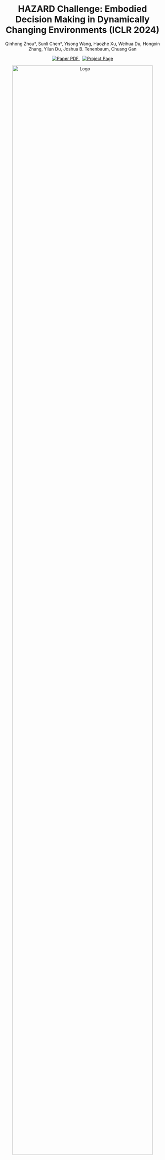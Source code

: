 <br />
<p align="center">
  <h1 align="center">HAZARD Challenge: Embodied Decision Making in Dynamically Changing Environments (ICLR 2024) </h1>
  <p align="center">
Qinhong Zhou*, Sunli Chen*, Yisong Wang, Haozhe Xu, Weihua Du, Hongxin Zhang,
Yilun Du, Joshua B. Tenenbaum, Chuang Gan
  </p>
  <p align="center">
    <a href='https://arxiv.org/abs/2401.12975'>
      <img src='https://img.shields.io/badge/Paper-PDF-red?style=flat&logo=arXiv&logoColor=red' alt='Paper PDF'>
    </a>
    <a href='https://embodied-agi.cs.umass.edu/hazard' style='padding-left: 0.5rem;'>
      <img src='https://img.shields.io/badge/Project-Page-blue?style=flat&logo=Google%20chrome&logoColor=blue' alt='Project Page'>
    </a>
  </p>
  <p align="center">
    <img src="pics/overview.png" alt="Logo" width="95%">
  </p>
</p>

*News* Mar 20: HAZARD challenge will be one of the challenges in CVPR Embodied AI Workshop 2025. The [leaderboard submission](documentation/get_started/submit.md#submit-to-the-leaderboard) is open now, welcome 2025 submissions! (will end in 1 June)

## Detailed documentations

### [Get started](documentation/get_started/overview.md)
* [Overview](documentation/get_started/overview.md)
* [Installation](documentation/get_started/install.md)
* [Create your own agent and submit](documentation/get_started/submit.md)
* [Common utils](documentation/get_started/common_utils.md)

### [Agent documents](documentation/agents/agent.md)

* [Observations](documentation/agents/observations.md)

* [Action space](documentation/agents/action_space.md)

* Default agents
  * [RL agent](documentation/agents/rl_agent.md)
  * [MCTS agent](documentation/agents/MCTS_agent.md)
  * [Random agent](documentation/agents/random_agent.md)
  * [Greedy agent](documentation/agents/greedy_agent.md)
  * [Rule-based agent](documentation/agents/rule_based_agent.md)
  * [LLM-based agent](documentation/agents/LLM-based%20agent.md)
    * Version 1.0
    * Version 2.0

* [Customized agent](documentation/agents/custom_agent.md)

### Baseline results

* Full log files can be found in [this link](https://drive.google.com/file/d/1Z1xtble1nCpq1tyuiwYD4wzynRi1MwVK/view?usp=sharing)
* W/o perception (use ground truth segmentations)
